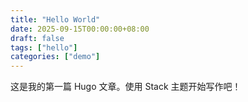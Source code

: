 ```yaml
---
title: "Hello World"
date: 2025-09-15T00:00:00+08:00
draft: false
tags: ["hello"]
categories: ["demo"]
---
```


这是我的第一篇 Hugo 文章。使用 Stack 主题开始写作吧！

